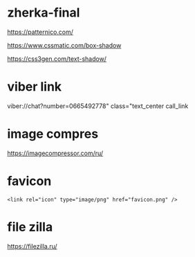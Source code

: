 # zherka-final

https://patternico.com/

https://www.cssmatic.com/box-shadow

https://css3gen.com/text-shadow/


# viber link

viber://chat?number=0665492778" class="text_center call_link

# image compres

https://imagecompressor.com/ru/


# favicon

`<link rel="icon" type="image/png" href="favicon.png" />`

# file zilla

https://filezilla.ru/